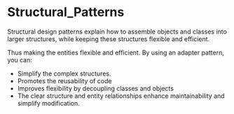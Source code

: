 # Structural_Patterns
Structural design patterns explain how to assemble objects and classes into larger structures, while keeping these structures flexible and efficient.

Thus making the entities flexible and efficient. By using an adapter pattern, you can:

* Simplify the complex structures.
* Promotes the reusability of code
* Improves flexibility by decoupling classes and objects
* The clear structure and entity relationships enhance maintainability and simplify modification.
